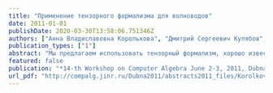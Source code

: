 ```yaml
---
title: "Применение тензорного формализма для волноводов"
date: 2011-01-01
publishDate: 2020-03-30T13:58:06.751346Z
authors: ["Анна Владиславовна Королькова", "Дмитрий Сергеевич Кулябов", "Наталья Андреевна Немчанинова"]
publication_types: ["1"]
abstract: "Мы предлагаем использовать тензорный формализм, хорошо известный по общей теории относительности. Преимущество в том, что данный формализм реализован во многих системах символьного вычисления, например в Cadabra. Описан формализм перехода из векторной формы записи в тензорную."
featured: false
publication: "*14-th Workshop on Computer Algebra June 2-3, 2011, Dubna*"
url_pdf: "http://compalg.jinr.ru/Dubna2011/abstracts2011_files/Korolkova.html"
---
```


